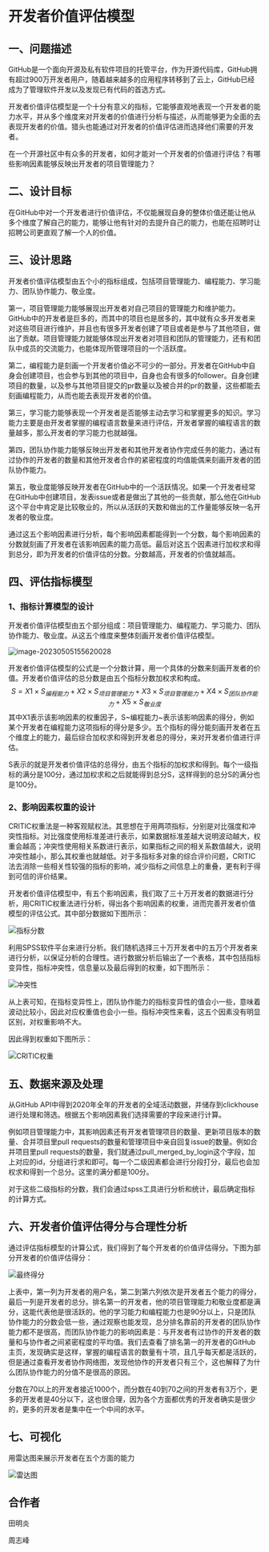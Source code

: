 # 开发者价值评估模型

## 一、问题描述

GitHub是一个面向开源及私有软件项目的托管平台，作为开源代码库，GitHub拥有超过900万开发者用户，随着越来越多的应用程序转移到了云上，GitHub已经成为了管理软件开发以及发现已有代码的首选方式。

开发者价值评估模型是一个十分有意义的指标，它能够直观地表现一个开发者的能力水平，并从多个维度来对开发者的价值进行分析与描述，从而能够更为全面的去表现开发者的价值。猎头也能通过对开发者的价值评估进而选择他们需要的开发者。

在一个开源社区中有众多的开发者，如何才能对一个开发者的价值进行评估？有哪些影响因素能够反映出开发者的项目管理能力？

## 二、设计目标

在GitHub中对一个开发者进行价值评估，不仅能展现自身的整体价值还能让他从多个维度了解自己的能力，能够让他有针对的去提升自己的能力，也能在招聘时让招聘公司更直观了解一个人的价值。

## 三、设计思路

开发者价值评估模型由五个小的指标组成，包括项目管理能力、编程能力、学习能力、团队协作能力、敬业度。

第一，项目管理能力能够展现出开发者对自己项目的管理能力和维护能力。GitHub中的开发者是巨多的，而其中的项目也是居多的，其中就有众多开发者来对这些项目进行维护，并且也有很多开发者创建了项目或者是参与了其他项目，做出了贡献。项目管理能力就能够体现出开发者对项目和团队的管理能力，还有和团队中成员的交流能力，也能体现所管理项目的一个活跃度。

第二，编程能力是刻画一个开发者价值必不可少的一部分。开发者在GitHub中自身会创建项目，也会参与到其他的项目中，自身也会有很多的follower。自身创建项目的数量，以及参与其他项目提交的pr数量以及被合并的pr的数量，这些都能去刻画编程能力，从而也能去表现开发者的价值。

第三，学习能力能够表现一个开发者是否能够主动去学习和掌握更多的知识。学习能力主要是由开发者掌握的编程语言数量来进行评估，开发者掌握的编程语言的数量越多，那么开发者的学习能力也就越强。

第四，团队协作能力能够反映出开发者和其他开发者协作完成任务的能力，通过有过协作的开发者的数量和其他开发者合作的紧密程度的均值能偶来刻画开发者的团队协作能力。

第五，敬业度能够反映开发者在GitHub中的一个活跃情况。如果一个开发者经常在GitHub中创建项目，发表issue或者是做出了其他的一些贡献，那么他在GitHub这个平台中肯定是比较敬业的，所以从活跃的天数和做出的工作量能够反映一名开发者的敬业度。

通过这五个影响因素进行分析，每个影响因素都能得到一个分数，每个影响因素的分数就刻画了开发者在该影响因素的能力高低。最后对这五个因素进行加权求和得到总分，即为开发者的价值评估的分数。分数越高，开发者的价值就越高。

## 四、评估指标模型

### 1、指标计算模型的设计

开发者价值评估模型由五个部分组成：项目管理能力、编程能力、学习能力、团队协作能力、敬业度。从这五个维度来整体刻画开发者价值评估模型。

![image-20230505155620028](https://github.com/1161295395/opengame/raw/img/image-20230505155620028.png?raw=true)

开发者价值评估模型的公式是一个分数计算，用一个具体的分数来刻画开发者的价值。开发者价值评估的总分数是由五个指标分数加权求和构成。
$$
S=X1×S_{编程能力} + X2×S_{项目管理能力}+X3×S_{项目管理能力}+X4×S_{团队协作能力}+X5×S_{敬业度}
$$
其中X1表示该影响因素的权重因子，S~编程能力~表示该影响因素的得分，例如某个开发者在编程能力这项指标的得分是多少。五个指标的得分能刻画开发者在五个维度上的能力，最后综合加权求和得到开发者总的得分，来对开发者价值进行评估。

S表示的就是开发者价值评估的总得分，由五个指标的加权求和得到。每个一级指标的满分是100分，通过加权求和之后就能得到总分S，这样得到的总分S的满分也是100分。

### 2、影响因素权重的设计

CRITIC权重法是一种客观赋权法。其思想在于用两项指标，分别是对比强度和冲突性指标。对比强度使用标准差进行表示，如果数据标准差越大说明波动越大，权重会越高；冲突性使用相关系数进行表示，如果指标之间的相关系数值越大，说明冲突性越小，那么其权重也就越低。对于多指标多对象的综合评价问题，CRITIC 法去消除一些相关性较强的指标的影响，减少指标之间信息上的重叠，更有利于得到可信的评价结果。

开发者价值评估模型中，有五个影响因素，我们取了三十万开发者的数据进行分析，用CRITIC权重法进行分析，得出各个影响因素的权重，进而完善开发者价值模型的评估公式。其中部分数据如下图所示：

![指标分数](https://github.com/1161295395/opengame/raw/img/%E6%8C%87%E6%A0%87%E5%88%86%E6%95%B0.png?raw=true)

利用SPSS软件平台来进行分析。我们随机选择三十万开发者中的五万个开发者来进行分析，以保证分析的合理性。进行数据分析后输出了一个表格，其中包括指标变异性，指标冲突性，信息量以及最后得到的权重，如下图所示：

![冲突性](https://github.com/1161295395/opengame/raw/img/%E5%86%B2%E7%AA%81%E6%80%A7.png?raw=true)



从上表可知，在指标变异性上，团队协作能力的指标变异性的值会小一些，意味着波动比较小，因此对应权重值也会小一些。指标冲突性来看，这五个因素没有明显区别，对权重影响不大。

因此得到权重如下图所示：

![CRITIC权重](https://github.com/1161295395/opengame/raw/img/CRITIC%E6%9D%83%E9%87%8D.png?raw=true)

## 五、数据来源及处理

从GitHub API中得到2020年全年的开发者的全域活动数据，并储存到clickhouse进行处理和筛选。根据五个影响因素我们选择需要的字段来进行计算。

例如项目管理能力中，其影响因素还有开发者管理项目的数量、更新项目版本的数量、合并项目里pull requests的数量和管理项目中亲自回复issue的数量。例如合并项目里pull requests的数量，我们就通过pull_merged_by_login这个字段，加上对应的id，分组进行求和即可。每一个二级因素都会进行分段打分，最后也会加权求和得到一个总分。这里的满分都是100分。

对于这些二级指标的分数，我们会通过spss工具进行分析和统计，最后确定指标的计算方式。

##  六、开发者价值评估得分与合理性分析

通过评估指标模型的计算公式，我们得到了每个开发者的价值评估得分。下图为部分开发者的价值评估得分：

![最终得分](https://github.com/1161295395/opengame/raw/img/%E6%9C%80%E7%BB%88%E5%BE%97%E5%88%86.png?raw=true)



上表中，第一列为开发者的用户名，第二到第六列依次是开发者五个能力的得分，最后一列是开发者的总分。排名第一的开发者，他的项目管理能力和敬业度都是满分，这能代表他是很活跃的。他的学习能力和编程能力也是90分以上，只是团队协作能力的分数会低一些，通过观察也能发现，总分排名靠前的开发者的团队协作能力都不是很高，而团队协作能力的影响因素是：与开发者有过协作的开发者的数量和与协作者之间紧密程度的平均值。我们去查看了排名第一的开发者的GitHub主页，发现确实是这样，掌握的编程语言的数量有十项，且几乎每天都是活跃的，但是通过查看开发者协作网络图，发现他协作的开发者只有三个，这也解释了为什么团队协作能力的分值不是很高的原因。

分数在70以上的开发者接近1000个，而分数在40到70之间的开发者有3万个，更多的开发者是40分以下，这也很合理，因为各个方面都优秀的开发者确实是很少的，更多的开发者是集中在一个中间的水平。

## 七、可视化



用雷达图来展示开发者在五个方面的能力

![雷达图](https://github.com/1161295395/opengame/raw/img/%E9%9B%B7%E8%BE%BE%E5%9B%BE.png?raw=true)



## 合作者

田明炎

周志峰







